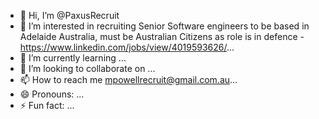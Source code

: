 - 👋 Hi, I’m @PaxusRecruit
- 👀 I’m interested in recruiting Senior Software engineers to be based in Adelaide Australia, must be Australian Citizens as role is in defence - https://www.linkedin.com/jobs/view/4019593626/...
- 🌱 I’m currently learning ...
- 💞️ I’m looking to collaborate on ...
- 📫 How to reach me mpowellrecruit@gmail.com.au...
- 😄 Pronouns: ...
- ⚡ Fun fact: ...

<!---
PaxusRecruit/PaxusRecruit is a ✨ special ✨ repository because its `README.md` (this file) appears on your GitHub profile.
You can click the Preview link to take a look at your changes.
--->
